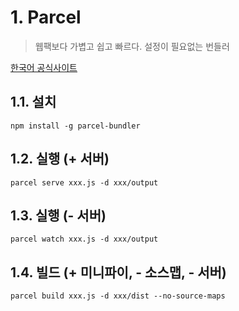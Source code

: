 # 1. Parcel

> 웹팩보다 가볍고 쉽고 빠르다.
> 설정이 필요없는 번들러

[한국어 공식사이트](https://ko.parceljs.org/cli.html)

## 1.1. 설치

`npm install -g parcel-bundler`

## 1.2. 실행 (+ 서버)

`parcel serve xxx.js -d xxx/output`

## 1.3. 실행 (- 서버)

`parcel watch xxx.js -d xxx/output`

## 1.4. 빌드 (+ 미니파이, - 소스맵, - 서버)

`parcel build xxx.js -d xxx/dist --no-source-maps`
